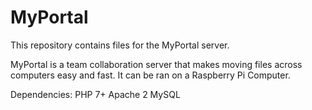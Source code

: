 # MyPortal
This repository contains files for the MyPortal server.

MyPortal is a team collaboration server that makes moving files across computers easy and fast. It can be ran on a Raspberry Pi Computer.

Dependencies:
  PHP 7+
  Apache 2
  MySQL

